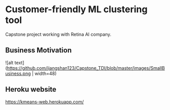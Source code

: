 # Customer-friendly ML clustering tool
Capstone project working with Retina AI company. 

## Business Motivation

![alt text](https://github.com/jiangshan123/Capstone_TDI/blob/master/images/SmallBusiness.png | width=48)


## Heroku website
https://kmeans-web.herokuapp.com/ 
